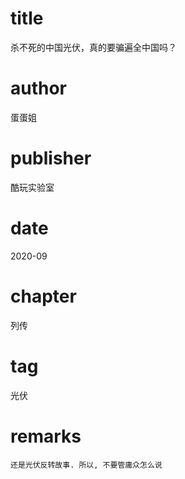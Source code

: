 # title
杀不死的中国光伏，真的要骗遍全中国吗？

# author
蛋蛋姐

# publisher
酷玩实验室

# date
2020-09

# chapter
列传

# tag
光伏

# remarks
`还是光伏反转故事. 所以, 不要管庸众怎么说`